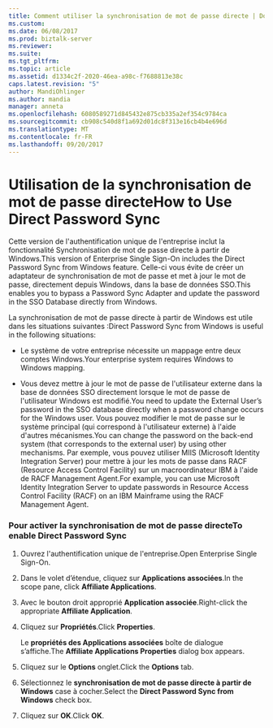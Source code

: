```yaml
---
title: Comment utiliser la synchronisation de mot de passe directe | Documents Microsoft
ms.custom: 
ms.date: 06/08/2017
ms.prod: biztalk-server
ms.reviewer: 
ms.suite: 
ms.tgt_pltfrm: 
ms.topic: article
ms.assetid: d1334c2f-2020-46ea-a98c-f7688813e38c
caps.latest.revision: "5"
author: MandiOhlinger
ms.author: mandia
manager: anneta
ms.openlocfilehash: 6080589271d845432e875cb335a2ef354c9784ca
ms.sourcegitcommit: cb908c540d8f1a692d01dc8f313e16cb4b4e696d
ms.translationtype: MT
ms.contentlocale: fr-FR
ms.lasthandoff: 09/20/2017
---
```

# <a name="how-to-use-direct-password-sync"></a><span data-ttu-id="00b9d-102">Utilisation de la synchronisation de mot de passe directe</span><span class="sxs-lookup"><span data-stu-id="00b9d-102">How to Use Direct Password Sync</span></span>
<span data-ttu-id="00b9d-103">Cette version de l'authentification unique de l'entreprise inclut la fonctionnalité Synchronisation de mot de passe directe à partir de Windows.</span><span class="sxs-lookup"><span data-stu-id="00b9d-103">This version of Enterprise Single Sign-On includes the Direct Password Sync from Windows feature.</span></span> <span data-ttu-id="00b9d-104">Celle-ci vous évite de créer un adaptateur de synchronisation de mot de passe et met à jour le mot de passe, directement depuis Windows, dans la base de données SSO.</span><span class="sxs-lookup"><span data-stu-id="00b9d-104">This enables you to bypass a Password Sync Adapter and update the password in the SSO Database directly from Windows.</span></span>  
  
 <span data-ttu-id="00b9d-105">La synchronisation de mot de passe directe à partir de Windows est utile dans les situations suivantes :</span><span class="sxs-lookup"><span data-stu-id="00b9d-105">Direct Password Sync from Windows is useful in the following situations:</span></span>  
  
-   <span data-ttu-id="00b9d-106">Le système de votre entreprise nécessite un mappage entre deux comptes Windows.</span><span class="sxs-lookup"><span data-stu-id="00b9d-106">Your enterprise system requires Windows to Windows mapping.</span></span>  
  
-   <span data-ttu-id="00b9d-107">Vous devez mettre à jour le mot de passe de l'utilisateur externe dans la base de données SSO directement lorsque le mot de passe de l'utilisateur Windows est modifié.</span><span class="sxs-lookup"><span data-stu-id="00b9d-107">You need to update the External User’s password in the SSO database directly when a password change occurs for the Windows user.</span></span> <span data-ttu-id="00b9d-108">Vous pouvez modifier le mot de passe sur le système principal (qui correspond à l'utilisateur externe) à l'aide d'autres mécanismes.</span><span class="sxs-lookup"><span data-stu-id="00b9d-108">You can change the password on the back-end system (that corresponds to the external user) by using other mechanisms.</span></span> <span data-ttu-id="00b9d-109">Par exemple, vous pouvez utiliser MIIS (Microsoft Identity Integration Server) pour mettre à jour les mots de passe dans RACF (Resource Access Control Facility) sur un macroordinateur IBM à l'aide de RACF Management Agent.</span><span class="sxs-lookup"><span data-stu-id="00b9d-109">For example, you can use Microsoft Identity Integration Server to update passwords in Resource Access Control Facility (RACF) on an IBM Mainframe using the RACF Management Agent.</span></span>  
  
### <a name="to-enable-direct-password-sync"></a><span data-ttu-id="00b9d-110">Pour activer la synchronisation de mot de passe directe</span><span class="sxs-lookup"><span data-stu-id="00b9d-110">To enable Direct Password Sync</span></span>  
  
1.  <span data-ttu-id="00b9d-111">Ouvrez l'authentification unique de l'entreprise.</span><span class="sxs-lookup"><span data-stu-id="00b9d-111">Open Enterprise Single Sign-On.</span></span>  
  
2.  <span data-ttu-id="00b9d-112">Dans le volet d’étendue, cliquez sur **Applications associées**.</span><span class="sxs-lookup"><span data-stu-id="00b9d-112">In the scope pane, click **Affiliate Applications**.</span></span>  
  
3.  <span data-ttu-id="00b9d-113">Avec le bouton droit approprié **Application associée**.</span><span class="sxs-lookup"><span data-stu-id="00b9d-113">Right-click the appropriate **Affiliate Application**.</span></span>  
  
4.  <span data-ttu-id="00b9d-114">Cliquez sur **Propriétés**.</span><span class="sxs-lookup"><span data-stu-id="00b9d-114">Click **Properties**.</span></span>  
  
     <span data-ttu-id="00b9d-115">Le **propriétés des Applications associées** boîte de dialogue s’affiche.</span><span class="sxs-lookup"><span data-stu-id="00b9d-115">The **Affiliate Applications Properties** dialog box appears.</span></span>  
  
5.  <span data-ttu-id="00b9d-116">Cliquez sur le **Options** onglet.</span><span class="sxs-lookup"><span data-stu-id="00b9d-116">Click the **Options** tab.</span></span>  
  
6.  <span data-ttu-id="00b9d-117">Sélectionnez le **synchronisation de mot de passe directe à partir de Windows** case à cocher.</span><span class="sxs-lookup"><span data-stu-id="00b9d-117">Select the **Direct Password Sync from Windows** check box.</span></span>  
  
7.  <span data-ttu-id="00b9d-118">Cliquez sur **OK**.</span><span class="sxs-lookup"><span data-stu-id="00b9d-118">Click **OK**.</span></span>